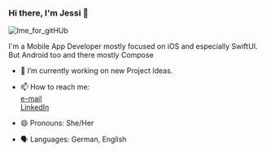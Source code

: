 ### Hi there, I'm Jessi 👋

![Ime_for_gitHUb](https://user-images.githubusercontent.com/99251460/187037405-b79c7b75-f6d8-4306-b1db-3238acde85b2.jpeg)




I'm a Mobile App Developer mostly focused on iOS and especially SwiftUI. But Android too and there mostly Compose

- 🌱 I’m currently working on new Project Ideas. 

- 📫 How to reach me:<br/>
                     [e-mail](mailto:jessica_ernst_bewerbung@outlook.com?subject=[GitHub]%20Source%20Belladonnixi)<br/>
                     [LinkedIn](https://www.linkedin.com/in/jessica-ernst-3705ab140/)<br/>
- 😄 Pronouns: She/Her
- 🗣️ Languages: German, English

